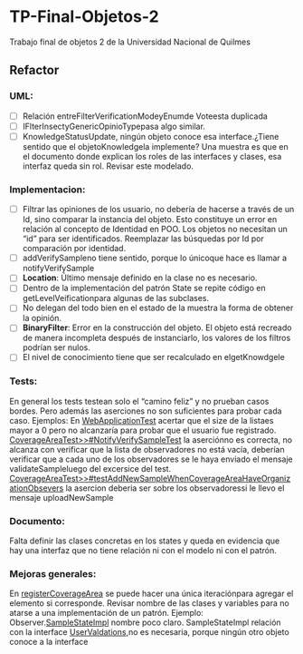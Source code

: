 # TP-Final-Objetos-2
Trabajo final de objetos 2 de la Universidad Nacional de Quilmes

## Refactor
### UML:
- [ ] Relación entreFilterVerificationModeyEnumde Voteesta duplicada
- [ ] IFlterInsectyGenericOpinioTypepasa algo similar.
- [ ] KnowledgeStatusUpdate, ningún objeto conoce esa interface.¿Tiene sentido que el objetoKnowledgela implemente? Una muestra es que en el documento donde explican los roles de las interfaces y clases, esa interfaz queda sin rol. Revisar este modelado.

### Implementacion:
- [ ] Filtrar las opiniones de los usuario, no debería de hacerse a través de un Id, sino comparar la instancia del objeto. Esto constituye un error en relación al concepto de Identidad en POO. Los objetos no necesitan un “id” para ser identificados. Reemplazar las búsquedas por Id por comparación por identidad.
- [ ] addVerifySampleno tiene sentido, porque lo únicoque hace es llamar a notifyVerifySample
- [ ] **Location**: Último mensaje definido en la clase no es necesario.
- [ ] Dentro de la implementación del patrón State se repite código en getLevelVeificationpara algunas de las subclases.
- [ ] No delegan del todo bien en el estado de la muestra la forma de obtener la opinión.
- [ ] **BinaryFilter**: Error en la construcción del objeto. El objeto está recreado de manera incompleta después de instanciarlo, los valores de los filtros podrían ser nulos.
- [ ] El nivel de conocimiento tiene que ser recalculado en elgetKnowdgele

### Tests: </br>
En general los tests testean solo el “camino feliz” y no prueban casos bordes. Pero además las aserciones no son suficientes para probar cada caso.
Ejemplos:
En <ins>WebApplicationTest</ins> acertar que el size de la listaes mayor a 0 pero no alcanzaría para probar que el usuario fue registrado. 
<ins>CoverageAreaTest>>#NotifyVerifySampleTest</ins> la aserciónno es correcta, no alcanza con verificar que la lista de observadores no está vacía, deberían verificar que a cada uno de los observadores se le haya enviado el mensaje validateSampleluego del excersice del test.
<ins>CoverageAreaTest>>#testAddNewSampleWhenCoverageAreaHaveOrganizationObsevers</ins> la asercion deberia ser sobre los observadoressi le llevo el mensaje uploadNewSample

### Documento: </br>
Falta definir las clases concretas en los states y queda en evidencia que hay una interfaz que no tiene relación ni con el modelo ni con el patrón.

### Mejoras generales:
En <ins>registerCoverageArea</ins> se puede hacer una única iteraciónpara agregar el elemento si corresponde.
Revisar nombre de las clases y variables para no atarse a una implementación de
un patrón.
Ejemplo: Observer.<ins>SampleStateImpl</ins> nombre poco claro.
SampleStateImpl relación con la interface <ins>UserValdations</ins>,no es necesaria,
porque ningún otro objeto conoce a la interface
